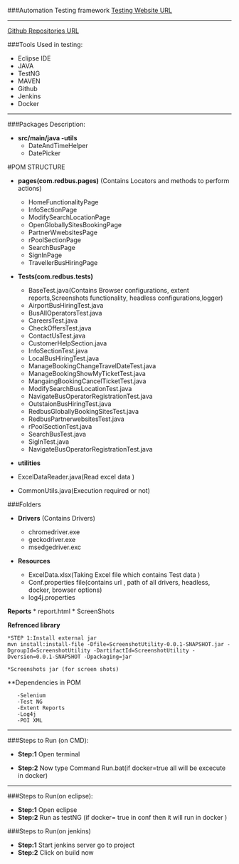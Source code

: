 ###Automation Testing framework 
[Testing Website URL](https://www.redbus.in/)
***
[Github Repositories URL](https://github.com/priyam1098/RedBusAutomation2021.git)



###Tools Used in testing:
- Eclipse IDE
- JAVA
- TestNG
- MAVEN
- Github
- Jenkins
- Docker

***

###Packages Description:
* **src/main/java -utils**
    * DateAndTimeHelper
    * DatePicker
            
#POM STRUCTURE
  
* **pages(com.redbus.pages)** (Contains Locators and methods to perform actions)

    * HomeFunctionalityPage
    * InfoSectionPage
    * ModifySearchLocationPage
    * OpenGloballySitesBookingPage
    * PartnerWwebsitesPage
    * rPoolSectionPage
    * SearchBusPage
    * SignInPage
    * TravellerBusHiringPage
   

* **Tests(com.redbus.tests)**
    * BaseTest.java(Contains Browser configurations, extent reports,Screenshots functionality, headless configurations,logger)
    * AirportBusHiringTest.java
    * BusAllOperatorsTest.java
    * CareersTest.java
    * CheckOffersTest.java
    * ContactUsTest.java
    * CustomerHelpSection.java
    * InfoSectionTest.java
    * LocalBusHiringTest.java
    * ManageBookingChangeTravelDateTest.java
    * ManageBookingShowMyTicketTest.java
    * MangaingBookingCancelTicketTest.java
    * ModifySearchBusLocationTest.java
    * NavigateBusOperatorRegistrationTest.java
    * OutstaionBusHiringTest.java
    * RedbusGloballyBookingSitesTest.java
    * RedbusPartnerwebsitesTest.java
    * rPoolSectionTest.java
    * SearchBusTest.java
    * SigInTest.java
    * NavigateBusOperatorRegistrationTest.java


	

* **utilities**
* ExcelDataReader.java(Read excel data )
* CommonUtils.java(Execution required or not)



###Folders  
* **Drivers** (Contains Drivers)
    * chromedriver.exe
    * geckodriver.exe
    * msedgedriver.exc

* **Resources**
    * ExcelData.xlsx(Taking Excel file which contains Test data )
    * Conf.properties file(contains url , path of all drivers, headless, docker, browser options)
    * log4j.properties

**Reports**
	* report.html
	* ScreenShots

**Refrenced library**

	*STEP 1:Install external jar  
	mvn install:install-file -Dfile=ScreenshotUtility-0.0.1-SNAPSHOT.jar -DgroupId=ScreenshotUtility -DartifactId=ScreenshotUtility -Dversion=0.0.1-SNAPSHOT -Dpackaging=jar
	
	*Screenshots jar (for screen shots)

**Dependencies in POM

       -Selenium
       -Test NG
       -Extent Reports
       -Log4j
       -POI XML    

***
###Steps to Run (on CMD):

- **Step:1**
  Open terminal 
  
- **Step:2**
  Now type Command  Run.bat(if docker=true all will be excecute in docker)
***

###Steps to Run(on eclipse):
- **Step:1**
  Open eclipse 
- **Step:2**
  Run as testNG (if docker= true in conf then it will run in docker )
  
  
###Steps to Run(on jenkins)
- **Step:1**
   Start jenkins server go to project
- **Step:2**
   Click on build now 
	

  